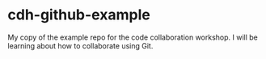 # cdh-github-example
My copy of the example repo for the code collaboration workshop. 
I will be learning about how to collaborate using Git. 
